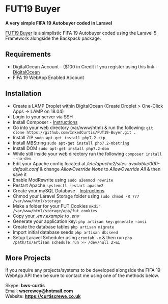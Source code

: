 # FUT19 Buyer

**A very simple FIFA 19 Autobuyer coded in Laravel**

[FUT19 Buyer](https://github.com/InkedCurtis/FUT19-Buyer) is a simplistic FIFA 19 Autobuyer coded using the Laravel 5 Framework alongside the Backpack package.

## Requirements

* DigitalOcean Account - ($100 in Credit if you register using this link - [DigitalOcean](https://m.do.co/c/96b227b93ca5)
* FIFA 19 WebApp Enabled Account

## Installation

* Create a LAMP Droplet within DigitalOcean (Create Droplet > One-Click Apps -> LAMP on 18.04)
* Login to your server via SSH
* Install Composer - [Instructions](https://www.hostinger.co.uk/tutorials/how-to-install-composer)
* Go into your web directory (var/www/html) & run the following: `git clone https://github.com/InkedCurtis/FUT19-Buyer.git .`
* Install ZIP `sudo apt-get install php7.2-zip`
* Install MBString `sudo apt-get install php7.2-mbstring`
* Install DOM `sudo apt-get install php7.2-dom`
* While still inside your web directory run the following `composer install --no-dev`
* Edit your Apache config located at */etc/apache2/sites-available/000-default.conf* & change *AllowOverride None* to *AllowOverride All* & then save it
* Enable ModRewrite using `sudo a2enmod rewrite`
* Restart Apache `systemctl restart apache2`
* Create your mySQL Database - [Instructions](http://wiki.gandi.net/en/hosting/using-linux/tutorials/ubuntu/createdatabase)
* Chmod your Laravel Storage folder using `sudo chmod -R 777 /var/www/html/storage`
* Make a folder for your FUT Cookies `mkdir /var/www/html/storage/app/fut_cookies`
* Copy your *.env.example* to *.env*
* Generate your application key: `php artisan key:generate —ansi`
* Create the database tables `php artisan migrate`
* Import initial database seeds `php artisan db:seed`
* Setup Laravel Scheduler using `crontab -e` & then run `php /path/to/artisan schedule:run >> /dev/null 2>&1`

## More Projects
If you require any projects/systems to be developed alongside the FIFA 19 WebApp API then be sure to contact me using one of the methods below.

Skype: <strong>bws-curtis</strong><br/>
Email: <strong>wscrewey@hotmail.com</strong><br/>
Website: <strong>https://curtiscrewe.co.uk</strong>
